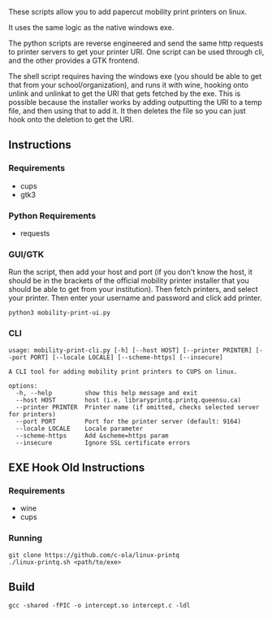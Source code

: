 These scripts allow you to add papercut mobility print printers on linux. 

It uses the same logic as the native windows exe. 

The python scripts are reverse engineered and send the same http requests to printer servers to get your printer URI. One script can be used through cli, and the other provides a GTK frontend.

The shell script requires having the windows exe (you should be able to get that from your school/organization), and runs it with wine, hooking onto unlink and unlinkat to get the URI that gets fetched by the exe. This is possible because the installer works by adding outputting the URI to a temp file, and then using that to add it. It then deletes the file so you can just hook onto the deletion to get the URI.

## Instructions 
### Requirements
- cups
- gtk3
### Python Requirements
- requests

### GUI/GTK
Run the script, then add your host and port (if you don't know the host, it should be in the brackets of the official mobility printer installer that you should be able to get from your institution).
Then fetch printers, and select your printer.
Then enter your username and password and click add printer.
```
python3 mobility-print-ui.py
```

### CLI
```
usage: mobility-print-cli.py [-h] [--host HOST] [--printer PRINTER] [--port PORT] [--locale LOCALE] [--scheme-https] [--insecure]

A CLI tool for adding mobility print printers to CUPS on linux.

options:
  -h, --help         show this help message and exit
  --host HOST        host (i.e. libraryprintq.printq.queensu.ca)
  --printer PRINTER  Printer name (if omitted, checks selected server for printers)
  --port PORT        Port for the printer server (default: 9164)
  --locale LOCALE    Locale parameter
  --scheme-https     Add &scheme=https param
  --insecure         Ignore SSL certificate errors
```

## EXE Hook Old Instructions
### Requirements
- wine
- cups

### Running
```
git clone https://github.com/c-ola/linux-printq
./linux-printq.sh <path/to/exe>
```

## Build
```
gcc -shared -fPIC -o intercept.so intercept.c -ldl
```
